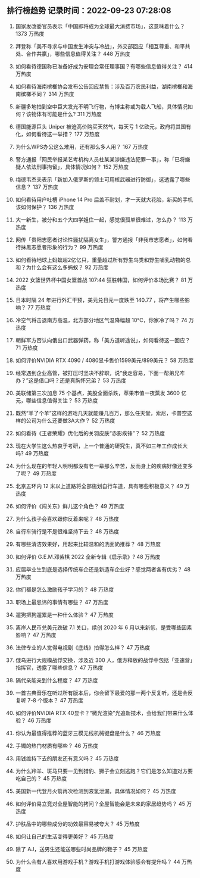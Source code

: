 
## 排行榜趋势 记录时间：2022-09-23 07:28:08
  
  1. 国家发改委官员表示「中国即将成为全球最大消费市场」，这意味着什么？ 1373 万热度
    
  2. 拜登称「美不寻求与中国发生冲突与冷战」，外交部回应「相互尊重、和平共处、合作共赢」，哪些信息值得关注？ 448 万热度
    
  3. 如何看待德国称已准备好成为安理会常任理事国？有哪些信息值得关注？ 414 万热度
    
  4. 如何看待海南槟榔协会发布公告回应禁售：涉及百万农民利益，湖南槟榔和海南槟榔不同？ 314 万热度
    
  5. 新疆多地拍到空中巨大发光不明飞行物，有博主称或为载人飞船，具体情况如何？该物体有可能是什么? 311 万热度
    
  6. 德国能源巨头 Uniper 被迫高价购买天然气，每天亏 1 亿欧元，政府将其国有化，如何看待这一举措？ 177 万热度
    
  7. 为什么WPS办公这么难用，还有那么多人用？ 167 万热度
    
  8. 警方通报「网民举报某艺考机构人员杜某某涉嫌违法犯罪一事」，称「已将嫌疑人依法刑事拘留」，具体情况如何？ 152 万热度
    
  9. 梅德韦杰夫表示「新加入俄罗斯的领土可用核武器进行防御」，这透露了哪些信息？ 137 万热度
    
  10. 如何看待用户吐槽 iPhone 14 Pro 后盖不耐划，才一天就大花脸，新买的手机该如何保护？ 136 万热度
    
  11. 大一新生，被分和五个大四学姐住一起，感觉很孤单很难过，怎么办？ 113 万热度
    
  12. 网传「贵阳志愿者讨论性骚扰隔离女生」，警方通报「非我市志愿者」，如何看待抹黑志愿者形象的行为？ 99 万热度
    
  13. 如何看待地球上蚂蚁超2亿亿只，重量超过所有野生鸟类和野生哺乳动物的总和？为什么会有这么多蚂蚁？ 92 万热度
    
  14. 2022 女篮世界杯中国女篮首战 107:44 狂胜韩国，如何评价本场比赛？ 81 万热度
    
  15. 日本时隔 24 年进行外汇干预，美元兑日元一度跌至 140.77 ，将产生哪些影响？ 77 万热度
    
  16. 冷空气将击退南方高温，北方部分地区气温降幅超 10℃，你家冷了吗？ 74 万热度
    
  17. 朝鲜军方否认向俄出口武器弹药，称「美方道听途说」，如何看待这一回应？ 71 万热度
    
  18. 如何评价NVIDIA RTX 4090 / 4080显卡售价1599美元/899美元？ 58 万热度
    
  19. 经常遇到企业高管，被打压时坚决不辞职，说“我走容易，下面一帮弟兄咋办？”这是借口吗？还是真胸怀兄弟？ 53 万热度
    
  20. 美联储第三次加息 75 个基点，美股全面杀跌，苹果市值一夜蒸发 3600 亿元，哪些信息值得关注？ 53 万热度
    
  21. 既然“羊了个羊”这样的游戏几天就能赚几百万，那么任天堂，索尼，卡普空这样的公司为什么还要做3A大作？ 52 万热度
    
  22. 如何看待《王者荣耀》优化后的关羽皮肤“赤影疾锋”？ 52 万热度
    
  23. 现在大学生这么热衷于考研，上一个普通的研究生，真不如三年工作成长大吗? 49 万热度
    
  24. 为什么现在的年轻人明明都没有老一辈那么辛苦，反而身上的疾病好像还变多了呢？ 49 万热度
    
  25. 北京五环内 12 米以上道路将全部施划自行车道，具有哪些积极意义？ 49 万热度
    
  26. 如何评价《闯关东》鲜儿这个角色？ 49 万热度
    
  27. 为什么孩子会喜欢跟你反着来呢？ 48 万热度
    
  28. 自行车骑行是不是很难坚持下去？ 48 万热度
    
  29. 有哪些清洁效果好，用起来比较温和的洗面奶推荐？ 48 万热度
    
  30. 如何评价 G.E.M.邓紫棋 2022 全新专辑《启示录》? 48 万热度
    
  31. 应届毕业生到底是选择传统车企还是新造车企业好？感觉两者各有优劣？ 48 万热度
    
  32. 你们都是怎么激励孩子学习的？ 48 万热度
    
  33. 职场上最忌讳的事情有哪些？ 47 万热度
    
  34. 遛狗把狗遛累是一种什么体验？ 47 万热度
    
  35. 离岸人民币兑美元跌破 7.1 关口，续创 2020 年 6 月以来新低，是受哪些因素影响？ 47 万热度
    
  36. 法律专业的人觉得电视剧《底线》拍得怎么样？ 47 万热度
    
  37. 俄乌进行大规模战俘交换，涉及近 300 人，俄方释放的战俘中包括「亚速营」指挥官，透露了哪些信息？ 47 万热度
    
  38. 隔代亲能亲到什么程度？ 47 万热度
    
  39. 一首古典音乐在听过所有版本后，你会留下最爱的那一两个反复听，还是会反复听 7-8 个版本？ 47 万热度
    
  40. 如何评价NVIDIA RTX 40显卡？“微光渲染”光追新技术，会给我们带来什么体验？ 46 万热度
    
  41. 你认为最值得推荐的蓝牙三模无线机械键盘是什么？ 46 万热度
    
  42. 手镯的热门材质有哪些？ 46 万热度
    
  43. 用钱维持下去的朋友还有意义吗？ 45 万热度
    
  44. 为什么羚羊、斑马只要一见到猎豹、狮子会立刻逃跑？它们是怎么知道对方要吃自己的？ 45 万热度
    
  45. 美国新一代登月火箭再次检测到液氢泄漏，具体情况如何？ 45 万热度
    
  46. 如何评价易立竞对全屋智能的拷问？全屋智能会是未来的家居趋势吗？ 45 万热度
    
  47. 护肤品中的哪些成分的功效最容易被夸大？ 45 万热度
    
  48. 如何让自己的生活变得更美好？ 45 万热度
    
  49. 除了 AJ，送男生还能送哪些时尚品牌的鞋子？ 45 万热度
    
  50. 为什么会有人喜欢用游戏手机？游戏手机打游戏体验感会有提升吗？ 44 万热度
    